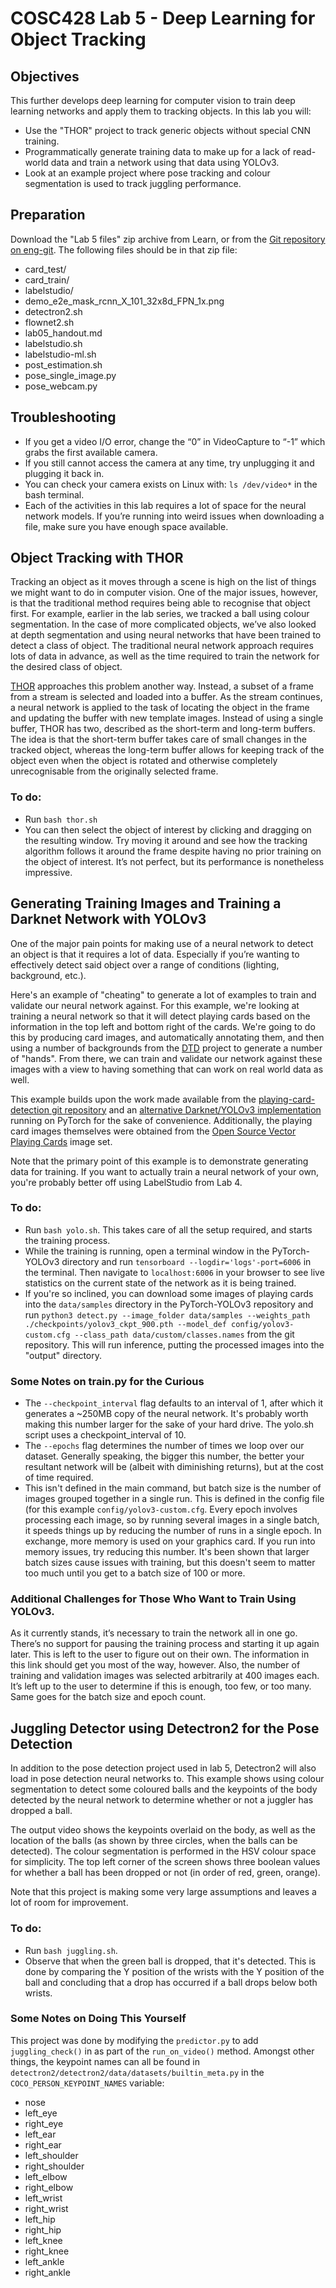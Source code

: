 # COSC428 Lab 5 - Deep Learning for Object Tracking

## Objectives
This further develops deep learning for computer vision to train deep learning networks and apply them to tracking objects.
In this lab you will: 
- Use the "THOR" project to track generic objects without special CNN training.
- Programmatically generate training data to make up for a lack of read-world data and train a network using that data using YOLOv3.
- Look at an example project where pose tracking and colour segmentation is used to track juggling performance.

## Preparation
Download the "Lab 5 files" zip archive from Learn, or from the [Git repository on eng-git](https://eng-git.canterbury.ac.nz/owb14/cosc428-lab6). The following files should be in that zip file:
- card_test/
- card_train/
- labelstudio/
- demo_e2e_mask_rcnn_X_101_32x8d_FPN_1x.png
- detectron2.sh
- flownet2.sh
- lab05_handout.md
- labelstudio.sh
- labelstudio-ml.sh
- post_estimation.sh
- pose_single_image.py
- pose_webcam.py

## Troubleshooting
- If you get a video I/O error, change the “0” in VideoCapture to “-1” which grabs the first available camera.
- If you still cannot access the camera at any time, try unplugging it and plugging it back in.
- You can check your camera exists on Linux with: `ls /dev/video*` in the bash terminal.
- Each of the activities in this lab requires a lot of space for the neural network models. If you’re running into weird issues when downloading a file, make sure you have enough space available.


## Object Tracking with THOR
Tracking an object as it moves through a scene is high on the list of things we might want to do in computer vision. One of the major issues, however, is that the traditional method requires being able to recognise that object first. For example, earlier in the lab series, we tracked a ball using colour segmentation. In the case of more complicated objects, we’ve also looked at depth segmentation and using neural networks that have been trained to detect a class of object. The traditional neural network approach requires lots of data in advance, as well as the time required to train the network for the desired class of object.

[THOR](https://github.com/xl-sr/THOR) approaches this problem another way. Instead, a subset of a frame from a stream is selected and loaded into a buffer. As the stream continues, a neural network is applied to the task of locating the object in the frame and updating the buffer with new template images. Instead of using a single buffer, THOR has two, described as the short-term and long-term buffers. The idea is that the short-term buffer takes care of small changes in the tracked object, whereas the long-term buffer allows for keeping track of the object even when the object is rotated and otherwise completely unrecognisable from the originally selected frame.

### To do:
- Run `bash thor.sh`
- You can then select the object of interest by clicking and dragging on the resulting window. Try moving it around and see how the tracking algorithm follows it around the frame despite having no prior training on the object of interest. It’s not perfect, but its performance is nonetheless impressive.


## Generating Training Images and Training a Darknet Network with YOLOv3
One of the major pain points for making use of a neural network to detect an object is that it requires a lot of data. Especially if you’re wanting to effectively detect said object over a range of conditions (lighting, background, etc.). 

Here's an example of "cheating" to generate a lot of examples to train and validate our neural network against. For this example, we're looking at training a neural network so that it will detect playing cards based on the information in the top left and bottom right of the cards. We're going to do this by producing card images, and automatically annotating them, and then using a number of backgrounds from the [DTD](https://www.robots.ox.ac.uk/~vgg/data/dtd/) project to generate a number of "hands". From there, we can train and validate our network against these images with a view to having something that can work on real world data as well.

This example builds upon the work made available from the [playing-card-detection git repository](https://github.com/geaxgx/playing-card-detection) and an [alternative Darknet/YOLOv3 implementation](https://github.com/eriklindernoren/PyTorch-YOLOv3) running on PyTorch for the sake of convenience. Additionally, the playing card images themselves were obtained from the [Open Source Vector Playing Cards](https://totalnonsense.com/open-source-vector-playing-cards/) image set.

Note that the primary point of this example is to demonstrate generating data for training. If you want to actually train a neural network of your own, you're probably better off using LabelStudio from Lab 4.

### To do:
- Run `bash yolo.sh`. This takes care of all the setup required, and starts the training process. 
- While the training is running, open a terminal window in the PyTorch-YOLOv3 directory and run `tensorboard --logdir='logs'-port=6006` in the terminal. Then navigate to `localhost:6006` in your browser to see live statistics on the current state of the network as it is being trained.
- If you're so inclined, you can download some images of playing cards into the `data/samples` directory in the PyTorch-YOLOv3 repository and run `python3 detect.py --image_folder data/samples --weights_path ./checkpoints/yolov3_ckpt_900.pth --model_def config/yolov3-custom.cfg --class_path data/custom/classes.names` from the git repository. This will run inference, putting the processed images into the "output" directory.

### Some Notes on train.py for the Curious
- The `--checkpoint_interval` flag defaults to an interval of 1, after which it generates a ~250MB copy of the neural network. It's probably worth making this number larger for the sake of your hard drive. The yolo.sh script uses a checkpoint_interval of 10.
- The `--epochs` flag determines the number of times we loop over our dataset. Generally speaking, the bigger this number, the better your resultant network will be (albeit with diminishing returns), but at the cost of time required.
- This isn't defined in the main command, but batch size is the number of images grouped together in a single run. This is defined in the config file (for this example `config/yolov3-custom.cfg`. Every epoch involves processing each image, so by running several images in a single batch, it speeds things up by reducing the number of runs in a single epoch. In exchange, more memory is used on your graphics card. If you run into memory issues, try reducing this number. It's been shown that larger batch sizes cause issues with training, but this doesn't seem to matter too much until you get to a batch size of 100 or more.

### Additional Challenges for Those Who Want to Train Using YOLOv3.
As it currently stands, it’s necessary to train the network all in one go. There’s no support for pausing the training process and starting it up again later. This is left to the user to figure out on their own. The information in this link should get you most of the way, however.
Also, the number of training and validation images was selected arbitrarily at 400 images each. It’s left up to the user to determine if this is enough, too few, or too many. Same goes for the batch size and epoch count.



## Juggling Detector using Detectron2 for the Pose Detection
In addition to the pose detection project used in lab 5, Detectron2 will also load in pose detection neural networks to. This example shows using colour segmentation to detect some coloured balls and the keypoints of the body detected by the neural network to determine whether or not a juggler has dropped a ball.

The output video shows the keypoints overlaid on the body, as well as the location of the balls (as shown by three circles, when the balls can be detected). The colour segmentation is performed in the HSV colour space for simplicity. The top left corner of the screen shows three boolean values for whether a ball has been dropped or not (in order of red, green, orange).

Note that this project is making some very large assumptions and leaves a lot of room for improvement. 

### To do:
- Run `bash juggling.sh`. 
- Observe that when the green ball is dropped, that it's detected. This is done by comparing the Y position of the wrists with the Y position of the ball and concluding that a drop has occurred if a ball drops below both wrists.


### Some Notes on Doing This Yourself
This project was done by modifying the `predictor.py` to add `juggling_check()` in as part of the `run_on_video()` method. Amongst other things, the keypoint names can all be found in `detectron2/detectron2/data/datasets/builtin_meta.py` in the `COCO_PERSON_KEYPOINT_NAMES` variable:
- nose
- left_eye
- right_eye
- left_ear
- right_ear
- left_shoulder
- right_shoulder
- left_elbow
- right_elbow
- left_wrist
- right_wrist
- left_hip
- right_hip
- left_knee
- right_knee
- left_ankle
- right_ankle

